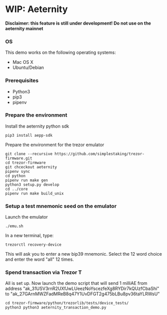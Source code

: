 # WIP: Aeternity

**Disclaimer: this feature is still under development! Do not use on the aeternity mainnet**

### OS
This demo works on the following operating systems:
- Mac OS X
- Ubuntu/Debian

### Prerequisites

- Python3
- pip3
- pipenv

### Prepare the environment

Install the aeternity python sdk

    pip3 install aepp-sdk

Prepare the environment for the trezor emulator


    git clone --recursive https://github.com/simplestaking/trezor-firmware.git
    cd trezor-firmware
    git chceckout aeternity
    pipenv sync
    cd python
    pipenv run make gen
    python3 setup.py develop
    cd ../core
    pipenv run make build_unix



### Setup a test mnemonic seed on the emulator

Launch the emulator

    ./emu.sh
    
In a new terminal, type:

    trezorctl recovery-device

This will ask you to enter a new bip39 mnemonic. Select the 12 word choice and enter the word "all" 12 times.


### Spend transaction via Trezor T

All is set up. Now launch the demo script that will send 1 milliAE from address "ak_31USV3rnR2UXfJwLUeezNoYscezfeXg8RYDir7kQUzfCbaShi" to "ak_27GArnMWZFadMReB8q47Y1UvDFGT2g475bLBu8pv36taYLRWsU"

    cd trezor-firmware/python/trezorlib/tests/device_tests/
    python3 python3 aeternity_transaction_demo.py
